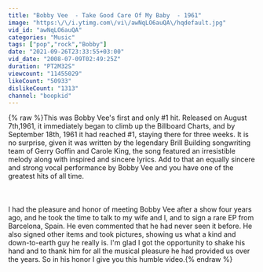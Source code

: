 ```yaml
---
title: "Bobby Vee  - Take Good Care Of My Baby  - 1961"
image: "https:\/\/i.ytimg.com\/vi\/awNqLO6auQA\/hqdefault.jpg"
vid_id: "awNqLO6auQA"
categories: "Music"
tags: ["pop","rock","Bobby"]
date: "2021-09-26T23:33:55+03:00"
vid_date: "2008-07-09T02:49:25Z"
duration: "PT2M32S"
viewcount: "11455029"
likeCount: "50933"
dislikeCount: "1313"
channel: "boopkid"
---
```

{% raw %}This was Bobby Vee's first and only #1 hit. Released on August 7th,1961, it immediately began to climb up the Billboard Charts, and by September 18th, 1961 it had reached #1, staying there for three weeks. It is no surprise, given it was written by the legendary Brill Building songwriting team of Gerry Goffin and Carole King, the song featured an irresistible melody along with inspired and sincere lyrics. Add to that an equally sincere and strong vocal performance by Bobby Vee and you have one of the greatest hits of all time. <br /><br /><br /><br />I had the pleasure and honor of meeting Bobby Vee after a show four years ago,  and he took the time to talk to my wife and I, and to sign a rare EP from Barcelona, Spain. He even commented that he had never seen it before. He also signed other items and took pictures, showing us what a kind and down-to-earth guy he really is. I'm glad I got the opportunity to shake his hand and to thank him for all the musical pleasure he had provided us over the years. So in his honor I give you this humble video.{% endraw %}
